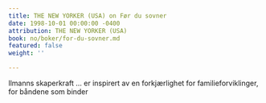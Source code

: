 ```yaml
---
title: THE NEW YORKER (USA) on Før du sovner
date: 1998-10-01 00:00:00 -0400
attribution: THE NEW YORKER (USA)
book: no/boker/for-du-sovner.md
featured: false
weight: ''

---
```

llmanns skaperkraft … er inspirert av en forkjærlighet for familieforviklinger, for båndene som binder